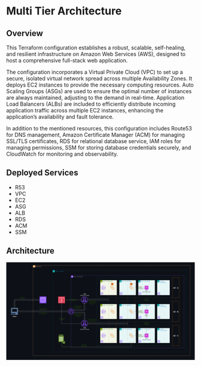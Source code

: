 # Multi Tier Architecture

## Overview

This Terraform configuration establishes a robust, scalable, self-healing, and resilient infrastructure on Amazon Web Services (AWS), designed to host a comprehensive full-stack web application.

The configuration incorporates a Virtual Private Cloud (VPC) to set up a secure, isolated virtual network spread across multiple Availability Zones. It deploys EC2 instances to provide the necessary computing resources. Auto Scaling Groups (ASGs) are used to ensure the optimal number of instances are always maintained, adjusting to the demand in real-time. Application Load Balancers (ALBs) are included to efficiently distribute incoming application traffic across multiple EC2 instances, enhancing the application’s availability and fault tolerance.

In addition to the mentioned resources, this configuration includes Route53 for DNS management, Amazon Certificate Manager (ACM) for managing SSL/TLS certificates, RDS for relational database service, IAM roles for managing permissions, SSM for storing database credentials securely, and CloudWatch for monitoring and observability.

## Deployed Services

- R53
- VPC
- EC2
- ASG
- ALB
- RDS
- ACM
- SSM

## Architecture

![Multi-Tier-Architecture-Diagram](./assets/multi-tier-architecture.drawio.svg)
